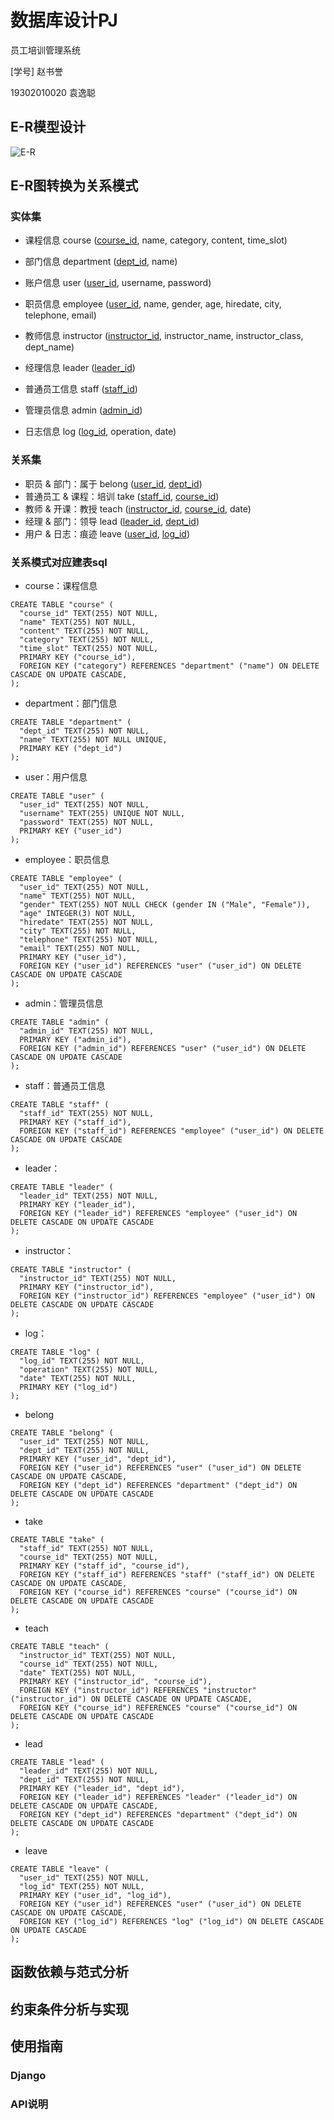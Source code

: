 # 数据库设计PJ

员工培训管理系统

[学号] 赵书誉

19302010020 袁逸聪

## E-R模型设计

![E-R](./E-R.jpg)

## E-R图转换为关系模式

### 实体集

- 课程信息 course (<u>course_id</u>, name, category, content, time_slot)

- 部门信息 department (<u>dept_id</u>, name)

- 账户信息 user (<u>user_id</u>, username, password)

- 职员信息 employee (<u>user_id</u>, name, gender, age, hiredate, city, telephone, email)

- 教师信息 instructor (<u>instructor_id</u>, instructor_name, instructor_class, dept_name)

- 经理信息 leader (<u>leader_id</u>)

- 普通员工信息 staff (<u>staff_id</u>)

- 管理员信息 admin (<u>admin_id</u>)

- 日志信息 log (<u>log_id</u>, operation, date)

  

### 关系集

- 职员 & 部门：属于 belong (<u>user_id</u>, <u>dept_id</u>)
- 普通员工 & 课程：培训 take (<u>staff_id</u>, <u>course_id</u>)
- 教师 & 开课：教授 teach (<u>instructor_id</u>, <u>course_id</u>, date)
- 经理 & 部门：领导 lead (<u>leader_id</u>, <u>dept_id</u>)
- 用户 & 日志：痕迹 leave (<u>user_id</u>, <u>log_id</u>)



### 关系模式对应建表sql

+ course：课程信息

```sqlite
CREATE TABLE "course" (
  "course_id" TEXT(255) NOT NULL,
  "name" TEXT(255) NOT NULL,
  "content" TEXT(255) NOT NULL,
  "category" TEXT(255) NOT NULL,
  "time_slot" TEXT(255) NOT NULL,
  PRIMARY KEY ("course_id"),
  FOREIGN KEY ("category") REFERENCES "department" ("name") ON DELETE CASCADE ON UPDATE CASCADE,
);
```

- department：部门信息

```sqlite
CREATE TABLE "department" (
  "dept_id" TEXT(255) NOT NULL,
  "name" TEXT(255) NOT NULL UNIQUE,
  PRIMARY KEY ("dept_id")
);
```

- user：用户信息

```sqlite
CREATE TABLE "user" (
  "user_id" TEXT(255) NOT NULL,
  "username" TEXT(255) UNIQUE NOT NULL,
  "password" TEXT(255) NOT NULL,
  PRIMARY KEY ("user_id")
);
```

- employee：职员信息

```sqlite
CREATE TABLE "employee" (
  "user_id" TEXT(255) NOT NULL,
  "name" TEXT(255) NOT NULL,
  "gender" TEXT(255) NOT NULL CHECK (gender IN ("Male", "Female")),
  "age" INTEGER(3) NOT NULL,
  "hiredate" TEXT(255) NOT NULL,
  "city" TEXT(255) NOT NULL,
  "telephone" TEXT(255) NOT NULL,
  "email" TEXT(255) NOT NULL,
  PRIMARY KEY ("user_id"),
  FOREIGN KEY ("user_id") REFERENCES "user" ("user_id") ON DELETE CASCADE ON UPDATE CASCADE
);
```

- admin：管理员信息

```sqlite
CREATE TABLE "admin" (
  "admin_id" TEXT(255) NOT NULL,
  PRIMARY KEY ("admin_id"),
  FOREIGN KEY ("admin_id") REFERENCES "user" ("user_id") ON DELETE CASCADE ON UPDATE CASCADE
);
```

- staff：普通员工信息

```sqlite
CREATE TABLE "staff" (
  "staff_id" TEXT(255) NOT NULL,
  PRIMARY KEY ("staff_id"),
  FOREIGN KEY ("staff_id") REFERENCES "employee" ("user_id") ON DELETE CASCADE ON UPDATE CASCADE
);
```

- leader：

```sqlite
CREATE TABLE "leader" (
  "leader_id" TEXT(255) NOT NULL,
  PRIMARY KEY ("leader_id"),
  FOREIGN KEY ("leader_id") REFERENCES "employee" ("user_id") ON DELETE CASCADE ON UPDATE CASCADE
);
```

- instructor：

```sqlite
CREATE TABLE "instructor" (
  "instructor_id" TEXT(255) NOT NULL,
  PRIMARY KEY ("instructor_id"),
  FOREIGN KEY ("instructor_id") REFERENCES "employee" ("user_id") ON DELETE CASCADE ON UPDATE CASCADE
);
```

- log：

```sqlite
CREATE TABLE "log" (
  "log_id" TEXT(255) NOT NULL,
  "operation" TEXT(255) NOT NULL,
  "date" TEXT(255) NOT NULL,
  PRIMARY KEY ("log_id")
);
```

- belong

```sqlite
CREATE TABLE "belong" (
  "user_id" TEXT(255) NOT NULL,
  "dept_id" TEXT(255) NOT NULL,
  PRIMARY KEY ("user_id", "dept_id"),
  FOREIGN KEY ("user_id") REFERENCES "user" ("user_id") ON DELETE CASCADE ON UPDATE CASCADE,
  FOREIGN KEY ("dept_id") REFERENCES "department" ("dept_id") ON DELETE CASCADE ON UPDATE CASCADE
);
```

- take

```sqlite
CREATE TABLE "take" (
  "staff_id" TEXT(255) NOT NULL,
  "course_id" TEXT(255) NOT NULL,
  PRIMARY KEY ("staff_id", "course_id"),
  FOREIGN KEY ("staff_id") REFERENCES "staff" ("staff_id") ON DELETE CASCADE ON UPDATE CASCADE,
  FOREIGN KEY ("course_id") REFERENCES "course" ("course_id") ON DELETE CASCADE ON UPDATE CASCADE
);
```

- teach

```sqlite
CREATE TABLE "teach" (
  "instructor_id" TEXT(255) NOT NULL,
  "course_id" TEXT(255) NOT NULL,
  "date" TEXT(255) NOT NULL,
  PRIMARY KEY ("instructor_id", "course_id"),
  FOREIGN KEY ("instructor_id") REFERENCES "instructor" ("instructor_id") ON DELETE CASCADE ON UPDATE CASCADE,
  FOREIGN KEY ("course_id") REFERENCES "course" ("course_id") ON DELETE CASCADE ON UPDATE CASCADE
);
```

- lead

```sqlite
CREATE TABLE "lead" (
  "leader_id" TEXT(255) NOT NULL,
  "dept_id" TEXT(255) NOT NULL,
  PRIMARY KEY ("leader_id", "dept_id"),
  FOREIGN KEY ("leader_id") REFERENCES "leader" ("leader_id") ON DELETE CASCADE ON UPDATE CASCADE,
  FOREIGN KEY ("dept_id") REFERENCES "department" ("dept_id") ON DELETE CASCADE ON UPDATE CASCADE
);
```

- leave

```sqlite
CREATE TABLE "leave" (
  "user_id" TEXT(255) NOT NULL,
  "log_id" TEXT(255) NOT NULL,
  PRIMARY KEY ("user_id", "log_id"),
  FOREIGN KEY ("user_id") REFERENCES "user" ("user_id") ON DELETE CASCADE ON UPDATE CASCADE,
  FOREIGN KEY ("log_id") REFERENCES "log" ("log_id") ON DELETE CASCADE ON UPDATE CASCADE
);
```



## 函数依赖与范式分析



## 约束条件分析与实现



## 使用指南



### Django



### API说明
